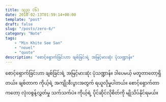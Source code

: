 ```yaml
---
title: သုည (၆)
date: 2010-02-13T01:59:14+00:00
template: "post"  
draft: false  
slug: "/posts/zero-6/"  
category: "Note"
tags:
    - "Min Khite Soe San"
    - "novel"
    - "quote"
description: "စောင့်ရှောက်ခြင်းဟာ ချစ်ခြင်းရဲ့ အမြင့်မားဆုံး ပုံသဏ္ဍာန်။"
---
```

စောင့်ရှောက်ခြင်းဟာ ချစ်ခြင်းရဲ့ အမြင့်မားဆုံး ပုံသဏ္ဍာန်။ ဒါပေမယ့် မတူတာတော့ရှိတယ်။ ချစ်တာက ကိုယ့်ရဲ့ အကျိုးစီးပွားအတွက် ရယူလိုမှုပါတယ်။ စောင့်ရှောက်တာကတော့ လုံးဝစွန့်လွှတ်မှု သက်သက်ပဲ။ ကိုယ့်ရဲ့ ပိုင်ဆိုင်လိုစိတ်ကို မျိုသိပ်နိုင်ရမယ်။
